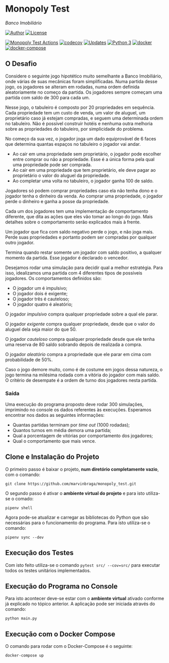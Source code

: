 # Monopoly Test
_Banco Imobiliário_

[![Author](https://img.shields.io/badge/author-Marcus%20Vinicius%20Braga-blue.svg)](https://www.linkedin.com/in/marvinbraga/)
[![License](https://img.shields.io/badge/license-AGLP3-green.svg)](https://github.com/marvinbraga/monopoly_test/blob/master/LICENSE)

[![Monopoly Test Actions](https://github.com/marvinbraga/monopoly_test/actions/workflows/pythonapp.yml/badge.svg)](https://github.com/marvinbraga/monopoly_test/actions/workflows/pythonapp.yml)
[![codecov](https://codecov.io/gh/marvinbraga/monopoly_test/branch/master/graph/badge.svg?token=SARFBO5SIQ)](https://codecov.io/gh/marvinbraga/monopoly_test)
[![Updates](https://pyup.io/repos/github/marvinbraga/monopoly_test/shield.svg)](https://pyup.io/repos/github/marvinbraga/monopoly_test/)
[![Python 3](https://pyup.io/repos/github/marvinbraga/monopoly_test/python-3-shield.svg)](https://pyup.io/repos/github/marvinbraga/monopoly_test/)
[![docker](https://img.shields.io/badge/docker-ready-green.svg)](https://hub.docker.com/repository/docker/marvinbraga/monopoly_test/tags?page=1&ordering=last_updated)
[![docker-compose](https://img.shields.io/badge/docker%20compose-ready-green.svg)]()

## O Desafio

Considere o seguinte jogo hipotético muito semelhante a Banco Imobiliário, onde várias de suas mecânicas
foram simplificadas. Numa partida desse jogo, os jogadores se alteram em rodadas, numa ordem definida
aleatoriamente no começo da partida. Os jogadores sempre começam uma partida com saldo de 300 para
cada um.

Nesse jogo, o tabuleiro é composto por 20 propriedades em sequência. Cada propriedade tem um custo de
venda, um valor de aluguel, um proprietário caso já estejam compradas, e seguem uma determinada ordem no
tabuleiro. Não é possível construir hotéis e nenhuma outra melhoria sobre as propriedades do tabuleiro, por
simplicidade do problema.

No começo da sua vez, o jogador joga um dado equiprovável de 6 faces que determina quantas espaços no
tabuleiro o jogador vai andar.

- Ao cair em uma propriedade sem proprietário, o jogador pode escolher entre comprar ou não a
propriedade. Esse é a única forma pela qual uma propriedade pode ser comprada.
- Ao cair em uma propriedade que tem proprietário, ele deve pagar ao proprietário o valor do aluguel da
propriedade.
- Ao completar uma volta no tabuleiro, o jogador ganha 100 de saldo.

Jogadores só podem comprar propriedades caso ela não tenha dono e o jogador tenha o dinheiro da venda.
Ao comprar uma propriedade, o jogador perde o dinheiro e ganha a posse da propriedade.

Cada um dos jogadores tem uma implementação de comportamento diferente, que dita as ações que eles
vão tomar ao longo do jogo. Mais detalhes sobre o comportamento serão explicados mais à frente.

Um jogador que fica com saldo negativo perde o jogo, e não joga mais. Perde suas propriedades e portanto
podem ser compradas por qualquer outro jogador.

Termina quando restar somente um jogador com saldo positivo, a qualquer momento da partida. Esse jogador
é declarado o vencedor.

Desejamos rodar uma simulação para decidir qual a melhor estratégia. Para isso, idealizamos uma partida
com 4 diferentes tipos de possíveis jogadores. Os comportamentos definidos são:

- O jogador um é impulsivo;
- O jogador dois é exigente;
- O jogador três é cauteloso;
- O jogador quatro é aleatório;

O jogador *impulsivo* compra qualquer propriedade sobre a qual ele parar.

O jogador *exigente* compra qualquer propriedade, desde que o valor do aluguel dela seja maior do que 50.

O jogador *cauteloso* compra qualquer propriedade desde que ele tenha uma reserva de 80 saldo sobrando
depois de realizada a compra.

O jogador *aleatório* compra a propriedade que ele parar em cima com probabilidade de 50%.

Caso o jogo demore muito, como é de costume em jogos dessa natureza, o jogo termina na milésima rodada
com a vitória do jogador com mais saldo. O critério de desempate é a ordem de turno dos jogadores nesta
partida.

### Saída

Uma execução do programa proposto deve rodar 300 simulações, imprimindo no console os dados referentes
às execuções. Esperamos encontrar nos dados as seguintes informações:

- Quantas partidas terminam por *time out* (1000 rodadas);
- Quantos turnos em média demora uma partida;
- Qual a porcentagem de vitórias por comportamento dos jogadores;
- Qual o comportamento que mais vence.

## Clone e Instalação do Projeto 

O primeiro passo é baixar o projeto, **num diretório completamente vazio**, com o comando:

`git clone https://github.com/marvinbraga/monopoly_test.git`

O segundo passo é ativar o **ambiente virtual do projeto** e para isto utiliza-se o comado:

`pipenv shell`

Agora pode-se atualizar e carregar as bibliotecas do Python que são necessárias para o funcionamento do programa. Para isto utiliza-se o comando:

`pipenv sync --dev`

## Execução dos Testes

Com isto feito utiliza-se o comando `pytest src/ --cov=src/` para executar todos os testes unitários implementados.

## Execução do Programa no Console

Para isto acontecer deve-se estar com o **ambiente virtual** ativado conforme já explicado no tópico anterior. 
A aplicação pode ser iniciada através do comando:

`python main.py`

## Execução com o Docker Compose 

O comando para rodar com o Docker-Compose é o seguinte:

`docker-compose up`
